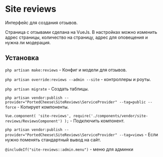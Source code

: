 # Site reviews

Интерфейс для создания отзывов.

Страница с отзывами сделана на VueJs. В настройках можно изменить адрес страницы, количество на страницу, адрес для оповещения и нужна ли модерация.

## Установка

`php artisan make:reviews` - Конфиг и модели для отзывов.

`php artisan override:reviews --admin --site` - контроллеры и роуты.

`php artisan migrate` - Создать таблицы.

`php artisan vendor:publish --provider="PortedCheese\SiteReviews\ServiceProvider" --tag=public --force` - Копирует компоненты.

`Vue.component(
     'site-reviews',
     require('./components/vendor/site-reviews/ReviewsComponent')
 );` - Подключить компонент.

`php artisan vendor:publish --provider="PortedCheese\SiteReviews\ServiceProvider" --tag=views` - Если нужно поменять стандартный вывод на сайт.

`@includeIf("site-reviews::admin.menu")` - меню для админки
